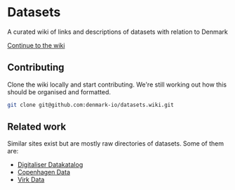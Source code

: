 Datasets
========

A curated wiki of links and descriptions of datasets with relation to Denmark

[Continue to the wiki](https://github.com/denmark-io/datasets/wiki)

Contributing
------------

Clone the wiki locally and start contributing.
We're still working out how this should be organised and formatted.

```bash
git clone git@github.com:denmark-io/datasets.wiki.git
```

Related work
------------

Similar sites exist but are mostly raw directories of datasets.
Some of them are:

* [Digitaliser Datakatalog](https://data.digitaliser.dk/alle)
* [Copenhagen Data](http://data.kk.dk/)
* [Virk Data](http://datahub.virk.dk/data/search)
